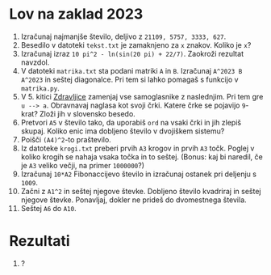 # Lov na zaklad 2023

1. Izračunaj najmanjše število, deljivo z `21109, 5757, 3333, 627`.
2. Besedilo v datoteki `tekst.txt` je zamaknjeno za `x` znakov. Koliko je `x`?
3. Izračunaj izraz `10 pi^2 - ln(sin(20 pi) + 22/7)`. Zaokroži rezultat navzdol.
4. V datoteki `matrika.txt` sta podani matriki `A` in `B`. Izračunaj `A^2023 B A^2023` in seštej diagonalce. Pri tem si lahko pomagaš s funkcijo v `matrika.py`.
5. V 5. kitici [Zdravljice](https://sl.wikipedia.org/wiki/Zdravljica) zamenjaj vse samoglasnike z naslednjim. Pri tem gre `u --> a`. Obravnavaj naglasa kot svoji črki. Katere črke se pojavijo `9`-krat? Zloži jih v slovensko besedo.
6. Pretvori `A5` v število tako, da uporabiš `ord` na vsaki črki in jih zlepiš skupaj. Koliko enic ima dobljeno število v dvojiškem sistemu?
7. Poišči `(A4)^2`-to praštevilo.
8. Iz datoteke `krogi.txt` preberi prvih `A3` krogov in prvih `A3` točk. Poglej v koliko krogih se nahaja vsaka točka in to seštej. (Bonus: kaj bi naredil, če je `A3` veliko večji, na primer `1000000`?)
9. Izračunaj `10*A2` Fibonaccijevo število in izračunaj ostanek pri deljenju s `1009`.
10. Začni z `A1^2` in seštej njegove števke. Dobljeno število kvadriraj in seštej njegove števke.
Ponavljaj, dokler ne prideš do dvomestnega števila.
11. Seštej `A6` do `A10`.

# Rezultati

1. ?
